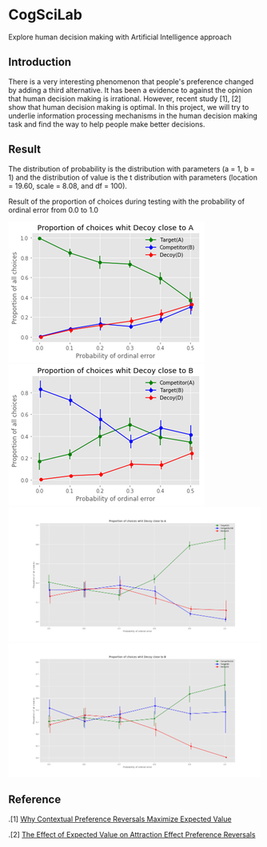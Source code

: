 # CogSciLab
Explore human decision making with Artificial Intelligence approach

## Introduction

There is a very interesting phenomenon that people's preference changed by adding a third alternative. It has been a evidence to against the opinion that human decision making is irrational. However, recent study [1], [2] show that human decision making is optimal. In this project, we will try to underlie information processing mechanisms in the human decision making task and find the way to help people make better decisions.

## Result
The distribution of probability is the distribution with parameters (a = 1, b = 1) and the distribution of value is the t distribution with parameters (location = 19.60, scale = 8.08, and df = 100).

Result of the proportion of choices during testing with the probability of ordinal error from 0.0 to 1.0

![result](Result/Probability_of_ordinal_error_DA.png)
![result](Result/Probability_of_ordinal_error_DB.png)
![result](Result/Probability_of_ordinal_error_0.5_1.0DA.png)
![result](Result/Probability_of_ordinal_error_0.5_1.0DB.png)

## Reference

.[1] [Why Contextual Preference Reversals Maximize Expected Value](http://www-personal.umich.edu/~rickl/pubs/howes-et-al-2016-psyrev.pdf)

.[2] [The Effect of Expected Value on Attraction Effect Preference Reversals](http://onlinelibrary.wiley.com/doi/10.1002/bdm.2001/full)
